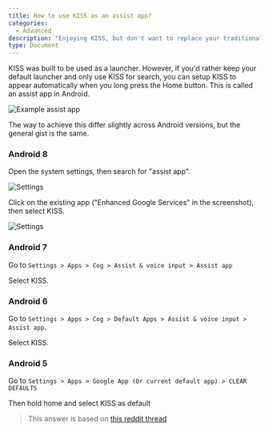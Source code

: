 ```yaml
---
title: How to use KISS as an assist app?
categories:
  - Advanced
description: "Enjoying KISS, but don't want to replace your traditional launcher?"
type: Document
---
```


KISS was built to be used as a launcher.
However, if you'd rather keep your default launcher and only use KISS for search, you can setup KISS to appear automatically when you long press the Home button. This is called an assist app in Android.

![Example assist app](/screenshots/assist-app.png)

The way to achieve this differ slightly across Android versions, but the general gist is the same.

### Android 8
Open the system settings, then search for "assist app".

![Settings](/screenshots/assist-app-settings-android-8-1.png)

Click on the existing app ("Enhanced Google Services" in the screenshot), then select KISS.

![Settings](/screenshots/assist-app-settings-android-8-2.png)
### Android 7

Go to `Settings > Apps > Cog > Assist & voice input > Assist app`


Select KISS.

### Android 6

Go to `Settings > Apps > Cog > Default Apps > Assist & voice input > Assist app`.

Select KISS.

### Android 5

Go to `Settings > Apps > Google App (Or current default app) > CLEAR DEFAULTS`

Then hold home and select KISS as default


> This answer is based on [this reddit thread](https://www.reddit.com/r/opensource/comments/5i47sr/kiss_an_open_source_blazingly_fast_launcher_for/)
